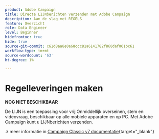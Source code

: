 ```yaml
---
product: Adobe Campaign
title: Directe LIJNberichten verzenden met Adobe Campaign
description: Aan de slag met REGELS
feature: Overzicht
role: Data Engineer
level: Beginner
hidefromtoc: true
hide: true
source-git-commit: c61d8aa8e0a68ccc81a6141782f860daf061bc61
workflow-type: tm+mt
source-wordcount: '63'
ht-degree: 1%

---
```


# Regelleveringen maken


**NOG NIET BESCHIKBAAR**


De LIJN is een toepassing voor vrij Onmiddellijk overseinen, stem en videovraag, beschikbaar op alle mobiele apparaten en op PC. Met Adobe Campaign kunt u LIJNberichten verzenden.

↗️ meer informatie in [Campaign Classic v7 documentatie](https://experienceleague.adobe.com/docs/campaign-classic/using/sending-messages/line-channel.html){target=&quot;_blank&quot;}

